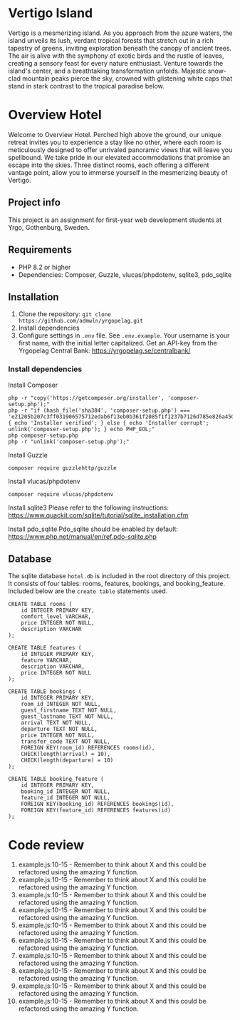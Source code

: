 # Vertigo Island

Vertigo is a mesmerizing island. As you approach from the azure waters, the island unveils its lush, verdant tropical forests that stretch out in a rich tapestry of greens, inviting exploration beneath the canopy of ancient trees. The air is alive with the symphony of exotic birds and the rustle of leaves, creating a sensory feast for every nature enthusiast. Venture towards the island's center, and a breathtaking transformation unfolds. Majestic snow-clad mountain peaks pierce the sky, crowned with glistening white caps that stand in stark contrast to the tropical paradise below.

# Overview Hotel

Welcome to Overview Hotel. Perched high above the ground, our unique retreat invites you to experience a stay like no other, where each room is meticulously designed to offer unrivaled panoramic views that will leave you spellbound. We take pride in our elevated accommodations that promise an escape into the skies. Three distinct rooms, each offering a different vantage point, allow you to immerse yourself in the mesmerizing beauty of Vertigo.

## Project info

This project is an assignment for first-year web development students at Yrgo, Gothenburg, Sweden.

## Requirements

-   PHP 8.2 or higher
-   Dependencies: Composer, Guzzle, vlucas/phpdotenv, sqlite3, pdo_sqlite

## Installation

1. Clone the repository: `git clone https://github.com/admwln/yrgopelag.git`
2. Install dependencies
3. Configure settings in `.env` file. See `.env.example`. Your username is your first name, with the initial letter capitalized. Get an API-key from the Yrgopelag Central Bank: https://yrgopelag.se/centralbank/

### Install dependencies

Install Composer

```
php -r "copy('https://getcomposer.org/installer', 'composer-setup.php');"
php -r "if (hash_file('sha384', 'composer-setup.php') === 'e21205b207c3ff031906575712edab6f13eb0b361f2085f1f1237b7126d785e826a450292b6cfd1d64d92e6563bbde02') { echo 'Installer verified'; } else { echo 'Installer corrupt'; unlink('composer-setup.php'); } echo PHP_EOL;"
php composer-setup.php
php -r "unlink('composer-setup.php');"
```

Install Guzzle

```
composer require guzzlehttp/guzzle
```

Install vlucas/phpdotenv

```
composer require vlucas/phpdotenv
```

Install sqlite3
Please refer to the following instructions:
https://www.quackit.com/sqlite/tutorial/sqlite_installation.cfm

Install pdo_sqlite
Pdo_sqlite should be enabled by default:
https://www.php.net/manual/en/ref.pdo-sqlite.php

## Database

The sqlite database `hotel.db` is included in the root directory of this project. It consists of four tables: rooms, features, bookings, and booking_feature. Included below are the `create table` statements used.

```
CREATE TABLE rooms (
    id INTEGER PRIMARY KEY,
    comfort_level VARCHAR,
    price INTEGER NOT NULL,
    description VARCHAR
);

CREATE TABLE features (
    id INTEGER PRIMARY KEY,
    feature VARCHAR,
    description VARCHAR,
    price INTEGER NOT NULL
);

CREATE TABLE bookings (
    id INTEGER PRIMARY KEY,
    room_id INTEGER NOT NULL,
    guest_firstname TEXT NOT NULL,
    guest_lastname TEXT NOT NULL,
    arrival TEXT NOT NULL,
    departure TEXT NOT NULL,
    price INTEGER NOT NULL,
    transfer_code TEXT NOT NULL,
	FOREIGN KEY(room_id) REFERENCES rooms(id),
    CHECK(length(arrival) = 10),
    CHECK(length(departure) = 10)
);

CREATE TABLE booking_feature (
	id INTEGER PRIMARY KEY,
	booking_id INTEGER NOT NULL,
	feature_id INTEGER NOT NULL,
	FOREIGN KEY(booking_id) REFERENCES bookings(id),
	FOREIGN KEY(feature_id) REFERENCES features(id)
);
```

# Code review

1. example.js:10-15 - Remember to think about X and this could be refactored using the amazing Y function.
2. example.js:10-15 - Remember to think about X and this could be refactored using the amazing Y function.
3. example.js:10-15 - Remember to think about X and this could be refactored using the amazing Y function.
4. example.js:10-15 - Remember to think about X and this could be refactored using the amazing Y function.
5. example.js:10-15 - Remember to think about X and this could be refactored using the amazing Y function.
6. example.js:10-15 - Remember to think about X and this could be refactored using the amazing Y function.
7. example.js:10-15 - Remember to think about X and this could be refactored using the amazing Y function.
8. example.js:10-15 - Remember to think about X and this could be refactored using the amazing Y function.
9. example.js:10-15 - Remember to think about X and this could be refactored using the amazing Y function.
10. example.js:10-15 - Remember to think about X and this could be refactored using the amazing Y function.
